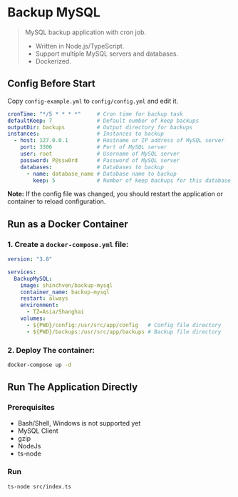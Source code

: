 # Backup MySQL

> MySQL backup application with cron job.
> - Written in Node.js/TypeScript.
> - Support multiple MySQL servers and databases.
> - Dockerized.

## Config Before Start

Copy `config-example.yml` to `config/config.yml` and edit it.

```yml
cronTime: "*/5 * * * *"     # Cron time for backup task
defaultKeep: 7              # Default number of keep backups
outputDir: backups          # Output directory for backups
instances:                  # Instances to backup
  - host: 127.0.0.1         # Hostname or IP address of MySQL server
    port: 3306              # Port of MySQL server
    user: root              # Username of MySQL server
    password: P@ssw0rd      # Password of MySQL server
    databases:              # Databases to backup
      - name: database_name # Database name to backup
        keep: 5             # Number of keep backups for this database
```

**Note:** If the config file was changed, you should restart the application or container to reload configuration.

## Run as a Docker Container

### 1. Create a `docker-compose.yml` file:

```yml
version: "3.8"

services:
  BackupMySQL:
    image: shinchven/backup-mysql
    container_name: backup-mysql
    restart: always
    environment:
      - TZ=Asia/Shanghai
    volumes:
      - ${PWD}/config:/usr/src/app/config   # Config file directory
      - ${PWD}/backups:/usr/src/app/backups # Backup file directory
```

### 2. Deploy The container:

```bash
docker-compose up -d
```

## Run The Application Directly

### Prerequisites

- Bash/Shell, Windows is not supported yet
- MySQL Client
- gzip
- NodeJs
- ts-node

### Run

```bash
ts-node src/index.ts
```
